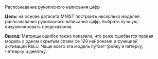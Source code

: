 Распознавание рукописного написания цифр

**Цель:** на основе датасета MNIST построить несколько моделей распознавания рукописного написания цифр, выбрать лучшую, визуализировать предсказания.

**Вывод:**
Матрицы ошибок также показали, что реже ошибается первая модель с одном скрытым слоем со 128 нейронами и функцией активации ReLU. Чаще всего эта модель путает тройку и пятерку, четверку и девятку.
